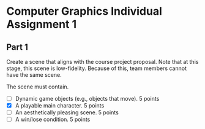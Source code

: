 # Computer Graphics Individual Assignment 1
 
## Part 1

Create a scene that aligns with the course project proposal. Note that at this stage, this scene is low-fidelity. Because of this, team members cannot have the same scene.

The scene must contain.
- [ ] Dynamic game objects (e.g., objects that move). 5 points
- [x] A playable main character. 5 points
- [ ] An aesthetically pleasing scene. 5 points
- [ ] A win/lose condition. 5 points

